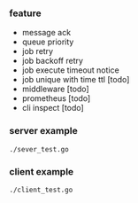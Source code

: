 ### feature

- message ack
- queue priority
- job retry
- job backoff retry
- job execute timeout notice
- job unique with time ttl [todo] 
- middleware [todo]
- prometheus [todo]
- cli inspect [todo]

### server example

```
./sever_test.go
```

### client example

```
./client_test.go
```
